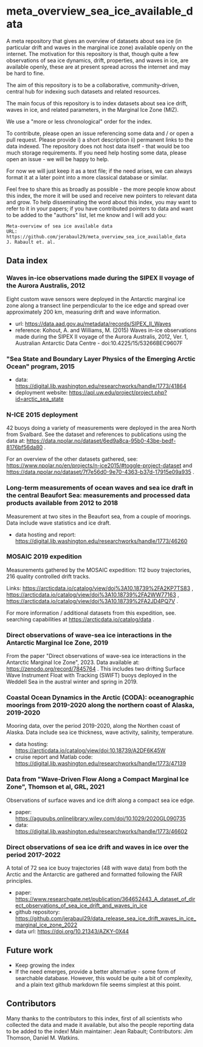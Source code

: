 # meta_overview_sea_ice_available_data

A meta repository that gives an overview of datasets about sea ice (in particular drift and waves in the marginal ice zone) available openly on the internet. The motivation for this repository is that, though quite a few observations of sea ice dynamics, drift, properties, and waves in ice, are available openly, these are at present spread across the internet and may be hard to fine.

The aim of this repository is to be a collaborative, community-driven, central hub for indexing such datasets and related resources.

The main focus of this repository is to index datasets about sea ice drift, waves in ice, and related parameters, in the Marginal Ice Zone (MIZ).

We use a "more or less chronological" order for the index.

To contribute, please open an issue referencing some data and / or open a pull request. Please provide i) a short description ii) permanent links to the data indexed. The repository does not host data itself - that would be too much storage requirements. If you need help hosting some data, please open an issue - we will be happy to help.

For now we will just keep it as a text file; if the need arises, we can always format it at a later point into a more classical database or similar.

Feel free to share this as broadly as possible - the more people know about this index, the more it will be used and receive new pointers to relevant data and grow. To help disseminating the word about this index, you may want to refer to it in your papers; if you have contributed pointers to data and want to be added to the "authors" list, let me know and I will add you:

```
Meta-overview of sea ice available data
URL: https://github.com/jerabaul29/meta_overview_sea_ice_available_data
J. Rabault et. al.
```

## Data index

### Waves in-ice observations made during the SIPEX II voyage of the Aurora Australis, 2012

Eight custom wave sensors were deployed in the Antarctic marginal ice zone along a transect line perpendicular to the ice edge and spread over approximately 200 km, measuring drift and wave information.

- url: https://data.aad.gov.au/metadata/records/SIPEX_II_Waves
- reference: Kohout, A. and Williams, M. (2015) Waves in-ice observations made during the SIPEX II voyage of the Aurora Australis, 2012, Ver. 1, Australian Antarctic Data Centre - doi:10.4225/15/53266BEC9607F

### "Sea State and Boundary Layer Physics of the Emerging Arctic Ocean" program, 2015

- data: https://digital.lib.washington.edu/researchworks/handle/1773/41864
- deployment website: https://apl.uw.edu/project/project.php?id=arctic_sea_state

### N-ICE 2015 deployment

42 buoys doing a variety of measurements were deployed in the area North from Svalbard. See the dataset and references to publications using the data at: https://data.npolar.no/dataset/6ed9a8ca-95b0-43be-bedf-8176bf56da80 .

For an overview of the other datasets gathered, see: https://www.npolar.no/en/projects/n-ice2015/#toggle-project-dataset and https://data.npolar.no/dataset/7f7e56d0-9e70-4363-b37d-17915e09a935 .

### Long-term measurements of ocean waves and sea ice draft in the central Beaufort Sea: measurements and processed data products available from 2012 to 2018

Measurement at two sites in the Beaufort sea, from a couple of moorings. Data include wave statistics and ice draft.

- data hosting and report: https://digital.lib.washington.edu/researchworks/handle/1773/46260

### MOSAIC 2019 expedition

Measurements gathered by the MOSAIC expedition: 112 buoy trajectories, 216 quality controlled drift tracks.

Links: https://arcticdata.io/catalog/view/doi%3A10.18739%2FA2KP7TS83 , https://arcticdata.io/catalog/view/doi%3A10.18739%2FA2WW77163 , https://arcticdata.io/catalog/view/doi%3A10.18739%2FA2JD4PQ7V .

For more information / additional datasets from this expedition, see. searching capabilities at https://arcticdata.io/catalog/data .

### Direct observations of wave-sea ice interactions in the Antarctic Marginal Ice Zone, 2019

From the paper "Direct observations of wave-sea ice interactions in the Antarctic Marginal Ice Zone", 2023. Data available at: https://zenodo.org/record/7845764 . This includes two drifting Surface Wave Instrument Float with Tracking (SWIFT) buoys deployed in the Weddell Sea in the austral winter and spring in 2019.

###  Coastal Ocean Dynamics in the Arctic (CODA): oceanographic moorings from 2019-2020 along the northern coast of Alaska, 2019-2020

Mooring data, over the period 2019-2020, along the Northen coast of Alaska. Data include sea ice thickness, wave activity, salinity, temperature.

- data hosting: https://arcticdata.io/catalog/view/doi:10.18739/A2DF6K45W
- cruise report and Matlab code: https://digital.lib.washington.edu/researchworks/handle/1773/47139

### Data from "Wave-Driven Flow Along a Compact Marginal Ice Zone", Thomson et al, GRL, 2021

Observations of surface waves and ice drift along a compact sea ice edge.

- paper: https://agupubs.onlinelibrary.wiley.com/doi/10.1029/2020GL090735
- data: https://digital.lib.washington.edu/researchworks/handle/1773/46602

### Direct observations of sea ice drift and waves in ice over the period 2017-2022

A total of 72 sea ice buoy trajectories (48 with wave data) from both the Arctic and the Antarctic are gathered and formatted following the FAIR principles.

- paper: https://www.researchgate.net/publication/364652443_A_dataset_of_direct_observations_of_sea_ice_drift_and_waves_in_ice
- github repository: https://github.com/jerabaul29/data_release_sea_ice_drift_waves_in_ice_marginal_ice_zone_2022
- data url: https://doi.org/10.21343/AZKY-0X44

## Future work

- Keep growing the index
- If the need emerges, provide a better alternative - some form of searchable database. However, this would be quite a bit of complexity, and a plain text github markdown file seems simplest at this point.

## Contributors

Many thanks to the contributors to this index, first of all scientists who collected the data and made it available, but also the people reporting data to be added to the index! Main maintainer: Jean Rabault; Contributors: Jim Thomson, Daniel M. Watkins.
